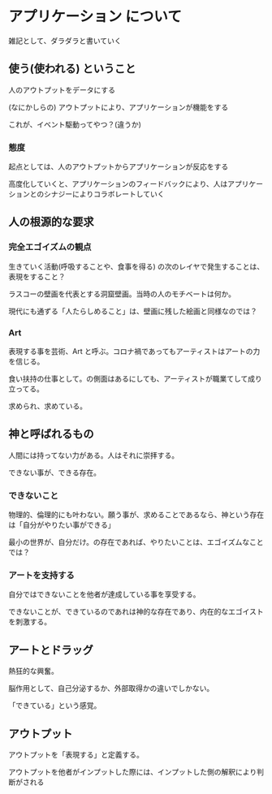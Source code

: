 # アプリケーション について

雑記として、ダラダラと書いていく


## 使う(使われる) ということ

人のアウトプットをデータにする


(なにかしらの) アウトプットにより、アプリケーションが機能をする



これが、イベント駆動ってやつ？(違うか)


### 態度

起点としては、人のアウトプットからアプリケーションが反応をする



高度化していくと、アプリケーションのフィードバックにより、人はアプリケーションとのシナジーによりコラボレートしていく



## 人の根源的な要求


### 完全エゴイズムの観点

生きていく活動(呼吸することや、食事を得る) の次のレイヤで発生することは、表現をすること？


ラスコーの壁画を代表とする洞窟壁画。当時の人のモチベートは何か。



現代にも通ずる「人たらしめること」は、壁画に残した絵画と同様なのでは？



### Art

表現する事を芸術、Art と呼ぶ。コロナ禍であってもアーティストはアートの力を信じる。

食い扶持の仕事として。の側面はあるにしても、アーティストが職業てして成り立ってる。

求められ、求めている。



## 神と呼ばれるもの


人間には持ってない力がある。人はそれに崇拝する。


できない事が、できる存在。



### できないこと


物理的、倫理的にも叶わない。願う事が、求めることであるなら、神という存在は「自分がやりたい事ができる」


最小の世界が、自分だけ。の存在であれば、やりたいことは、エゴイズムなことでは？


### アートを支持する

自分ではできないことを他者が達成している事を享受する。


できないことが、できているのであれは神的な存在であり、内在的なエゴイストを刺激する。



## アートとドラッグ

熱狂的な興奮。

脳作用として、自己分泌するか、外部取得かの違いでしかない。


「できている」という感覚。


## アウトプット


アウトプットを「表現する」と定義する。

アウトプットを他者がインプットした際には、インプットした側の解釈により判断がされる








